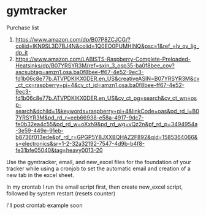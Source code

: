 # gymtracker

Purchase list
1. https://www.amazon.com/dp/B07P8ZCJCG/?coliid=IKN9SL3D7BJ4N&colid=1Q0EO0PUMHINQ&psc=1&ref_=lv_ov_lig_dp_it
2. https://www.amazon.com/LABISTS-Raspberry-Complete-Preloaded-Heatsinks/dp/B07YRSYR3M/ref=sxin_3_osp35-ba0f8bee_cov?ascsubtag=amzn1.osa.ba0f8bee-ff67-4e52-9ec3-fd1b06c8e77b.ATVPDKIKX0DER.en_US&creativeASIN=B07YRSYR3M&cv_ct_cx=raspberry+pi+4&cv_ct_id=amzn1.osa.ba0f8bee-ff67-4e52-9ec3-fd1b06c8e77b.ATVPDKIKX0DER.en_US&cv_ct_pg=search&cv_ct_wn=osp-search&dchild=1&keywords=raspberry+pi+4&linkCode=oas&pd_rd_i=B07YRSYR3M&pd_rd_r=eeb66938-e58a-4917-9dc7-fe0b32ea4c55&pd_rd_w=oXxh9&pd_rd_wg=vQz2n&pf_rd_p=3494954a-3e59-449e-91eb-b8736f013ede&pf_rd_r=GPGP5Y8JXXBQHAZ2F892&qid=1585364066&s=electronics&sr=1-2-32a32192-7547-4d9b-b4f8-fe31bfe05040&tag=heavy0013-20


Use the gymtracker, email, and new_excel files for the foundation of your tracker while using a cronjob to
set the automatic email and creation of a new tab in the excel sheet. 

In my crontab I run the email script first, then create new_excel script, followed by system restart (resets counter) 
  
  I'll post crontab example soon
